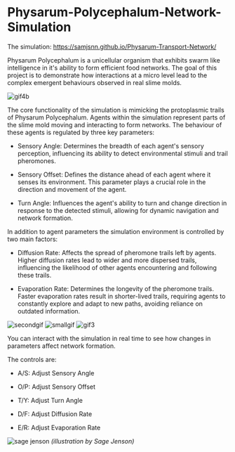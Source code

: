 # Physarum-Polycephalum-Network-Simulation
The simulation:
https://samjsnn.github.io/Physarum-Transport-Network/

Physarum Polycephalum is a unicellular organism that exhibits swarm like intelligence in it's ability to form efficient food networks. The goal of this project is to demonstrate how interactions at a micro level lead to the complex emergent behaviours observed in real slime molds.

![gif4b](https://github.com/samjsnn/Physarum-Transport-Network/assets/106383967/42d7bdcf-e737-4ca0-853b-f51c92bf18d1)


The core functionality of the simulation is mimicking the protoplasmic trails of Physarum Polycephalum. Agents within the simulation represent parts of the slime mold moving and interacting to form networks. The behaviour of these agents is regulated by three key parameters:

- Sensory Angle: Determines the breadth of each agent's sensory perception, influencing its ability to detect environmental stimuli and trail pheromones.

- Sensory Offset: Defines the distance ahead of each agent where it senses its environment. This parameter plays a crucial role in the direction and movement of the agent.

- Turn Angle: Influences the agent's ability to turn and change direction in response to the detected stimuli, allowing for dynamic navigation and network formation.

In addition to agent parameters the simulation environment is controlled by two main factors:

- Diffusion Rate: Affects the spread of pheromone trails left by agents. Higher diffusion rates lead to wider and more dispersed trails, influencing the likelihood of other agents encountering and following these trails.

- Evaporation Rate: Determines the longevity of the pheromone trails. Faster evaporation rates result in shorter-lived trails, requiring agents to constantly explore and adapt to new paths, avoiding reliance on outdated information.

![secondgif](https://github.com/samjsnn/Physarum-Transport-Network/assets/106383967/438f8634-fa03-451c-906d-6e659446b175) ![smallgif](https://github.com/samjsnn/Physarum-Transport-Network/assets/106383967/7a91039a-fd7f-4c50-a81f-8adc7669e661) ![gif3](https://github.com/samjsnn/Physarum-Transport-Network/assets/106383967/972d3591-9165-4115-a475-13438400871e)


You can interact with the simulation in real time to see how changes in parameters affect network formation. 

The controls are:

- A/S: Adjust Sensory Angle

- O/P: Adjust Sensory Offset

- T/Y: Adjust Turn Angle

- D/F: Adjust Diffusion Rate

- E/R: Adjust Evaporation Rate

![sage jenson](https://github.com/samjsnn/Physarum-Transport-Network/assets/106383967/7dbc71d3-dad0-498e-a745-bd714136a298)
*(illustration by Sage Jenson)*



